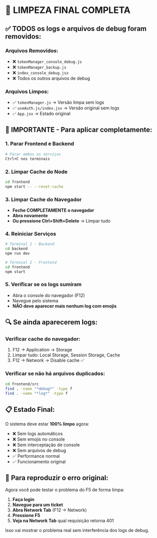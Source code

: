 # 🧹 LIMPEZA FINAL COMPLETA

## ✅ TODOS os logs e arquivos de debug foram removidos:

### Arquivos Removidos:
- ❌ `tokenManager_console_debug.js`
- ❌ `tokenManager_backup.js` 
- ❌ `index_console_debug.jsx`
- ❌ Todos os outros arquivos de debug

### Arquivos Limpos:
- ✅ `tokenManager.js` → Versão limpa sem logs
- ✅ `useAuth.js/index.jsx` → Versão original sem logs
- ✅ `App.jsx` → Estado original

## 🚨 IMPORTANTE - Para aplicar completamente:

### 1. **Parar Frontend e Backend**
```bash
# Parar ambos os serviços
Ctrl+C nos terminais
```

### 2. **Limpar Cache do Node**
```bash
cd frontend
npm start -- --reset-cache
```

### 3. **Limpar Cache do Navegador**
- **Feche COMPLETAMENTE o navegador**
- **Abra novamente**
- **Ou pressione Ctrl+Shift+Delete** → Limpar tudo

### 4. **Reiniciar Serviços**
```bash
# Terminal 1 - Backend
cd backend
npm run dev

# Terminal 2 - Frontend  
cd frontend
npm start
```

### 5. **Verificar se os logs sumiram**
- Abra o console do navegador (F12)
- Navegue pelo sistema
- **NÃO deve aparecer mais nenhum log com emojis**

## 🔍 Se ainda aparecerem logs:

### Verificar cache do navegador:
1. F12 → Application → Storage
2. Limpar tudo: Local Storage, Session Storage, Cache
3. F12 → Network → Disable cache ✅

### Verificar se não há arquivos duplicados:
```bash
cd frontend/src
find . -name "*debug*" -type f
find . -name "*log*" -type f
```

## 📋 Estado Final:

O sistema deve estar **100% limpo** agora:
- ❌ Sem logs automáticos
- ❌ Sem emojis no console  
- ❌ Sem interceptação de console
- ❌ Sem arquivos de debug
- ✅ Performance normal
- ✅ Funcionamento original

## 🎯 Para reproduzir o erro original:

Agora você pode testar o problema do F5 de forma limpa:

1. **Faça login**
2. **Navegue para um ticket**
3. **Abra Network Tab** (F12 → Network)
4. **Pressione F5**
5. **Veja na Network Tab** qual requisição retorna 401

Isso vai mostrar o problema real sem interferência dos logs de debug.